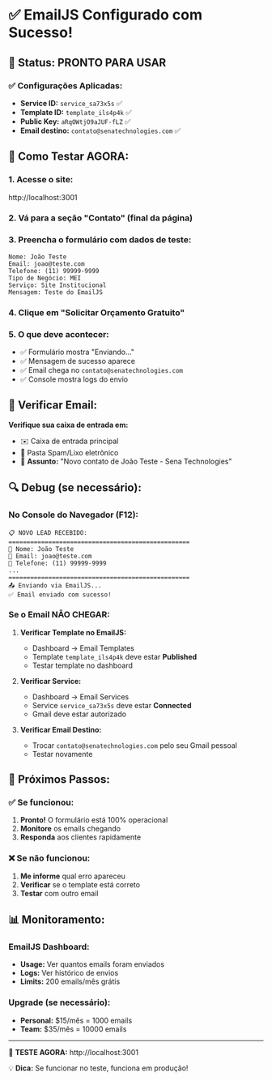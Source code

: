 # ✅ EmailJS Configurado com Sucesso!

## 🎯 Status: PRONTO PARA USAR

### ✅ Configurações Aplicadas:
- **Service ID:** `service_sa73x5s` ✅
- **Template ID:** `template_ils4p4k` ✅  
- **Public Key:** `aRqOWtjO9aJUF-fLZ` ✅
- **Email destino:** `contato@senatechnologies.com` ✅

## 🧪 Como Testar AGORA:

### 1. **Acesse o site:**
http://localhost:3001

### 2. **Vá para a seção "Contato"** (final da página)

### 3. **Preencha o formulário** com dados de teste:
```
Nome: João Teste
Email: joao@teste.com
Telefone: (11) 99999-9999
Tipo de Negócio: MEI
Serviço: Site Institucional
Mensagem: Teste do EmailJS
```

### 4. **Clique em "Solicitar Orçamento Gratuito"**

### 5. **O que deve acontecer:**
- ✅ Formulário mostra "Enviando..."
- ✅ Mensagem de sucesso aparece
- ✅ Email chega no `contato@senatechnologies.com`
- ✅ Console mostra logs do envio

## 📧 Verificar Email:

**Verifique sua caixa de entrada em:**
- ✉️ Caixa de entrada principal
- 📁 Pasta Spam/Lixo eletrônico
- 📝 **Assunto:** "Novo contato de João Teste - Sena Technologies"

## 🔍 Debug (se necessário):

### No Console do Navegador (F12):
```
📋 NOVO LEAD RECEBIDO:
==================================================
👤 Nome: João Teste
📧 Email: joao@teste.com
📱 Telefone: (11) 99999-9999
...
==================================================
📤 Enviando via EmailJS...
✅ Email enviado com sucesso!
```

### Se o Email NÃO CHEGAR:

1. **Verificar Template no EmailJS:**
   - Dashboard → Email Templates
   - Template `template_ils4p4k` deve estar **Published**
   - Testar template no dashboard

2. **Verificar Service:**
   - Dashboard → Email Services  
   - Service `service_sa73x5s` deve estar **Connected**
   - Gmail deve estar autorizado

3. **Verificar Email Destino:**
   - Trocar `contato@senatechnologies.com` pelo seu Gmail pessoal
   - Testar novamente

## 🎯 Próximos Passos:

### ✅ Se funcionou:
1. **Pronto!** O formulário está 100% operacional
2. **Monitore** os emails chegando
3. **Responda** aos clientes rapidamente

### ❌ Se não funcionou:
1. **Me informe** qual erro apareceu
2. **Verificar** se o template está correto
3. **Testar** com outro email

## 📊 Monitoramento:

### EmailJS Dashboard:
- **Usage:** Ver quantos emails foram enviados
- **Logs:** Ver histórico de envios
- **Limits:** 200 emails/mês grátis

### Upgrade (se necessário):
- **Personal:** $15/mês = 1000 emails
- **Team:** $35/mês = 10000 emails

---

🚀 **TESTE AGORA:** http://localhost:3001

💡 **Dica:** Se funcionar no teste, funciona em produção!
